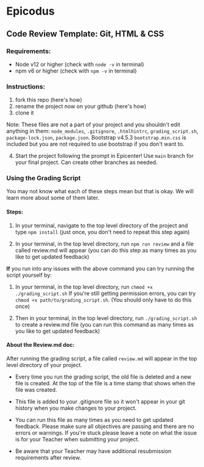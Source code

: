 # Epicodus

## Code Review Template: Git, HTML & CSS

### Requirements: 
- Node v12 or higher (check with `node -v` in terminal)
- npm v6 or higher (check with `npm -v` in terminal)

### Instructions:

1. fork this repo (here's how)
2. rename the project now on your github (here's how)
3. clone it

Note: These files are not a part of your project and you shouldn't edit anything in them: `node_modules`, `.gitignore`, `.htmlhintrc`, `grading_script.sh`, `package-lock.json`, `package.json`. Bootstrap v4.5.3 `bootstrap.min.css` is included but you are not required to use bootstrap if you don't want to.

4. Start the project following the prompt in Epicenter! Use `main` branch for your final project. Can create other branches as needed. 


### Using the Grading Script

You may not know what each of these steps mean but that is okay. We will learn more about some of them later.

#### Steps:

1.  In your terminal, navigate to the top level directory of the project and type `npm install` (just once, you don't need to repeat this step again)

2. In your terminal, in the top level directory, run `npm run review` and a file called review.md will appear (you can do this step as many times as you like to get updated feedback)

**If** you run into any issues with the above command you can try running the script yourself by:

1. In your terminal, in the top level directory, run `chmod +x ./grading_script.sh` If you're still getting permission errors, you can try `chmod +x path/to/grading_script.sh`. (You should only have to do this once)

2. Then in your terminal, in the top level directory, run `./grading_script.sh` to create a review.md file (you can run this command as many times as you like to get updated feedback)

#### About the Review.md doc:

After running the grading script, a file called `review.md` will appear in the top level directory of your project.

* Every time you run the grading script, the old file is deleted and a new file is created. At the top of the file is a time stamp that shows when the file was created.

* This file is added to your .gitignore file so it won't appear in your git history when you make changes to your project.

* You can run this file as many times as you need to get updated feedback. Please make sure all objectives are passing and there are no errors or warnings. If you're stuck please leave a note on what the issue is for your Teacher when submitting your project.

* Be aware that your Teacher may have additional resubmission requirements after review.